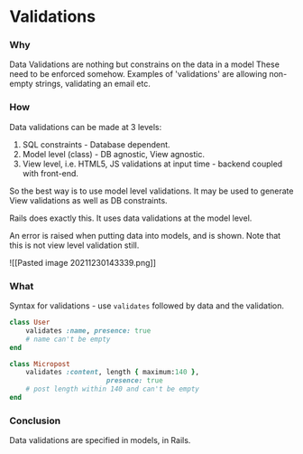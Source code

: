 # Validations

### Why
Data Validations are nothing but constrains on the data in a model
These need to be enforced somehow. Examples of 'validations' are allowing non-empty strings, validating an email etc.

### How
Data validations can be made at 3 levels:
1. SQL constraints - Database dependent.
2. Model level (class) - DB agnostic, View agnostic.
3. View level, i.e. HTML5, JS validations at input time - backend coupled with front-end.

So the best way is to use model level validations. It may be used to generate View validations as well as DB constraints.

Rails does exactly this. It uses data validations at the model level.

An error is raised when putting data into models, and is shown. Note that this is not view level validation still.

![[Pasted image 20211230143339.png]]
 

### What
Syntax for validations - use `validates` followed by data and the validation.
```ruby
class User
	validates :name, presence: true
	# name can't be empty
end

class Micropost
	validates :content, length { maximum:140 },
						presence: true
	# post length within 140 and can't be empty
end
```


### Conclusion
Data validations are specified in models, in Rails.